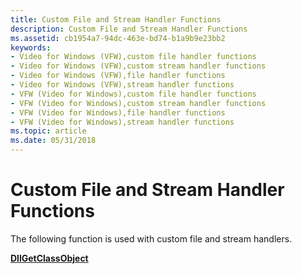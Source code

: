 ```yaml
---
title: Custom File and Stream Handler Functions
description: Custom File and Stream Handler Functions
ms.assetid: cb1954a7-94dc-463e-bd74-b1a9b9e23bb2
keywords:
- Video for Windows (VFW),custom file handler functions
- Video for Windows (VFW),custom stream handler functions
- Video for Windows (VFW),file handler functions
- Video for Windows (VFW),stream handler functions
- VFW (Video for Windows),custom file handler functions
- VFW (Video for Windows),custom stream handler functions
- VFW (Video for Windows),file handler functions
- VFW (Video for Windows),stream handler functions
ms.topic: article
ms.date: 05/31/2018
---
```


# Custom File and Stream Handler Functions

The following function is used with custom file and stream handlers.

[**DllGetClassObject**](https://msdn.microsoft.com/library/Dd797891(v=VS.85).aspx)

 

 




